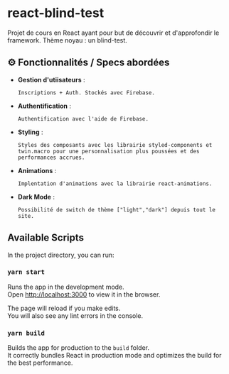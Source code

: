 # react-blind-test

Projet de cours en React ayant pour but de découvrir et d'approfondir le framework. Thème noyau : un blind-test.

## ⚙️ Fonctionnalités / Specs abordées

- **Gestion d'utiisateurs** :

  ```
  Inscriptions + Auth. Stockés avec Firebase.
  ```

- **Authentification** :

  ```
  Authentification avec l'aide de Firebase.
  ```

- **Styling** :

  ```
  Styles des composants avec les librairie styled-components et twin.macro pour une personnalisation plus poussées et des performances accrues.
  ```

- **Animations** :

  ```
  Implentation d'animations avec la librairie react-animations.
  ```

- **Dark Mode** :
  ```
  Possibilité de switch de thème ["light","dark"] depuis tout le site.
  ```

## Available Scripts

In the project directory, you can run:

### `yarn start`

Runs the app in the development mode.\
Open [http://localhost:3000](http://localhost:3000) to view it in the browser.

The page will reload if you make edits.\
You will also see any lint errors in the console.

### `yarn build`

Builds the app for production to the `build` folder.\
It correctly bundles React in production mode and optimizes the build for the best performance.
